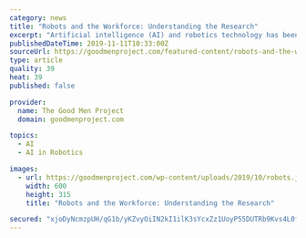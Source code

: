 ```yaml
---
category: news
title: "Robots and the Workforce: Understanding the Research"
excerpt: "Artificial intelligence (AI) and robotics technology has been advancing rapidly over the past several years. For example, the AI Index reports that the number of papers, courses, and patents related to AI has grown dramatically over the past five years ..."
publishedDateTime: 2019-11-11T10:33:00Z
sourceUrl: https://goodmenproject.com/featured-content/robots-and-the-workforce-understanding-the-research/
type: article
quality: 39
heat: 39
published: false

provider:
  name: The Good Men Project
  domain: goodmenproject.com

topics:
  - AI
  - AI in Robotics

images:
  - url: https://goodmenproject.com/wp-content/uploads/2019/10/robots.jpg
    width: 600
    height: 315
    title: "Robots and the Workforce: Understanding the Research"

secured: "xjoDyNcmzpUH/qG1b/yKZvyOiIN2kI1ilK3sYcxZz1UoyP55DUTRb9Kvs4L0fx4zCOlje3C+sWSWG0sqvqRwMX0RNAp7JEAvNcQm1DTSYSI2L2Xp692+lJX8l4VFCc8+p4Qxu26MVm3js5DFCSh4pBu00oKbmkX8qrMAUx/9t/6vw89L6P5vi3LkeQRPqOg7IBMrPE9flPy3tHqKB77R5s7YzwtaqkczOPC2gc1Bb63JBffkaxRCi/otS8r5VmALGHltW1hz8kYiOJnZx2TQbg==;fYbTSg30yuHr7EJd8PV+iA=="
---
```


